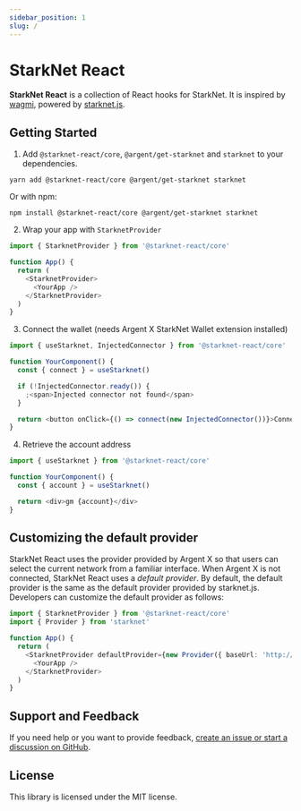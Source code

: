 ```yaml
---
sidebar_position: 1
slug: /
---
```


# StarkNet React

**StarkNet React** is a collection of React hooks for StarkNet. It is inspired by
[wagmi](https://github.com/tmm/wagmi), powered by [starknet.js](https://github.com/0xs34n/starknet.js).

## Getting Started

1. Add `@starknet-react/core`, `@argent/get-starknet` and `starknet` to your dependencies.

```
yarn add @starknet-react/core @argent/get-starknet starknet
```

Or with npm:

```
npm install @starknet-react/core @argent/get-starknet starknet
```

2. Wrap your app with `StarknetProvider`

```typescript
import { StarknetProvider } from '@starknet-react/core'

function App() {
  return (
    <StarknetProvider>
      <YourApp />
    </StarknetProvider>
  )
}
```

3. Connect the wallet (needs Argent X StarkNet Wallet extension installed)

```typescript
import { useStarknet, InjectedConnector } from '@starknet-react/core'

function YourComponent() {
  const { connect } = useStarknet()

  if (!InjectedConnector.ready()) {
    ;<span>Injected connector not found</span>
  }

  return <button onClick={() => connect(new InjectedConnector())}>Connect Wallet</button>
}
```

4. Retrieve the account address

```typescript
import { useStarknet } from '@starknet-react/core'

function YourComponent() {
  const { account } = useStarknet()

  return <div>gm {account}</div>
}
```

## Customizing the default provider

StarkNet React uses the provider provided by Argent X so that users can select
the current network from a familiar interface. When Argent X is not connected,
StarkNet React uses a _default provider_. By default, the default provider is
the same as the default provider provided by starknet.js. Developers can customize
the default provider as follows:

```typescript
import { StarknetProvider } from '@starknet-react/core'
import { Provider } from 'starknet'

function App() {
  return (
    <StarknetProvider defaultProvider={new Provider({ baseUrl: 'http://localhost:500' })}>
      <YourApp />
    </StarknetProvider>
  )
}
```

## Support and Feedback

If you need help or you want to provide feedback, [create an issue or start a discussion
on GitHub](https://github.com/auclantis/starknet-react).

## License

This library is licensed under the MIT license.
